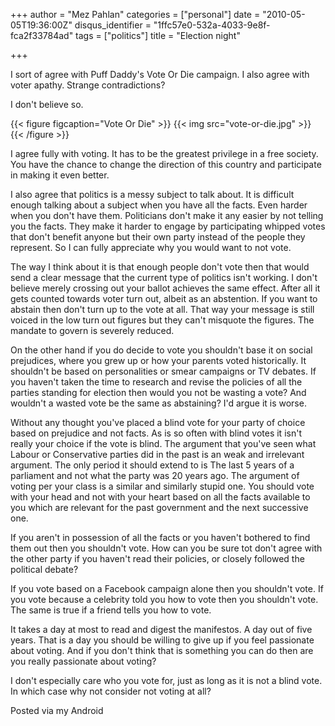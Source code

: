 +++
author = "Mez Pahlan"
categories = ["personal"]
date = "2010-05-05T19:36:00Z"
disqus_identifier = "1ffc57e0-532a-4033-9e8f-fca2f33784ad"
tags = ["politics"]
title = "Election night"

+++

I sort of agree with Puff Daddy's Vote Or Die campaign. I also agree with voter apathy. Strange contradictions?

I don't believe so.

{{< figure figcaption="Vote Or Die" >}}
    {{< img src="vote-or-die.jpg" >}}
{{< /figure >}}

<!--more-->

I agree fully with voting. It has to be the greatest privilege in a free society. You have the chance to change the
direction of this country and participate in making it even better.

I also agree that politics is a messy subject to talk about. It is difficult enough talking about a subject when you
have all the facts. Even harder when you don't have them. Politicians don't make it any easier by not telling you the
facts. They make it harder to engage by participating whipped votes that don't benefit anyone but their own party
instead of the people they represent. So I can fully appreciate why you would want to not vote.

The way I think about it is that enough people don't vote then that would send a clear message that the current type of
politics isn't working. I don't believe merely crossing out your ballot achieves the same effect. After all it gets
counted towards voter turn out, albeit as an abstention. If you want to abstain then don't turn up to the vote at all.
That way your message is still voiced in the low turn out figures but they can't misquote the figures. The mandate to
govern is severely reduced.

On the other hand if you do decide to vote you shouldn't base it on social prejudices, where you grew up or how your
parents voted historically. It shouldn't be based on personalities or smear campaigns or TV debates. If you haven't
taken the time to research and revise the policies of all the parties standing for election then would you not be
wasting a vote? And wouldn't a wasted vote be the same as abstaining? I'd argue it is worse.

Without any thought you've placed a blind vote for your party of choice based on prejudice and not facts. As is so often
with blind votes it isn't really your choice if the vote is blind. The argument that you've seen what Labour or
Conservative parties did in the past is an weak and irrelevant argument. The only period it should extend to is The last
5 years of a parliament and not what the party was 20 years ago. The argument of voting per your class is a similar and
similarly stupid one. You should vote with your head and not with your heart based on all the facts available to you
which are relevant for the past government and the next successive one.

If you aren't in possession of all the facts or you haven't bothered to find them out then you shouldn't vote. How can
you be sure tot don't agree with the other party if you haven't read their policies, or closely followed the political
debate?

If you vote based on a Facebook campaign alone then you shouldn't vote. If you vote because a celebrity told you how to
vote then you shouldn't vote. The same is true if a friend tells you how to vote.

It takes a day at most to read and digest the manifestos. A day out of five years. That is a day you should be willing
to give up if you feel passionate about voting. And if you don't think that is something you can do then are you really
passionate about voting?

I don't especially care who you vote for, just as long as it is not a blind vote. In which case why not consider not
voting at all?

Posted via my Android
